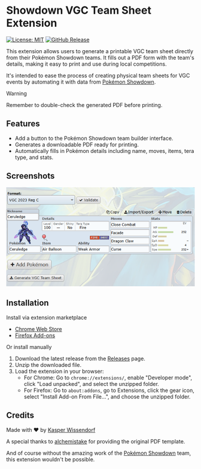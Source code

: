 # Showdown VGC Team Sheet Extension

[![License: MIT](https://img.shields.io/badge/License-MIT-yellow.svg)](https://opensource.org/licenses/MIT)
[![GitHub Release](https://img.shields.io/github/v/release/kasp470f/ShowdownVGCTeamSheet)](https://github.com/kasp470f/ShowdownVGCTeamSheet/releases)

This extension allows users to generate a printable VGC team sheet directly from their Pokémon Showdown teams. It fills out a PDF form with the team's details, making it easy to print and use during local competitions.

It's intended to ease the process of creating physical team sheets for VGC events by automating it with data from [Pokémon Showdown](https://pokemonshowdown.com).

> [!WARNING]
> Remember to double-check the generated PDF before printing.

## Features

- Add a button to the Pokémon Showdown team builder interface.
- Generates a downloadable PDF ready for printing.
- Automatically fills in Pokémon details including name, moves, items, tera type, and stats.

## Screenshots

![Screenshot of the extension in action](./.github/images/screenshot_01.png)

## Installation

Install via extension marketplace

- [Chrome Web Store](https://chromewebstore.google.com/detail/hhmgmifkiefbakippglilgcfnndlkbab?utm_source=item-share-cb)
- [Firefox Add-ons](https://addons.mozilla.org/en-GB/firefox/addon/showdown-vgc-team-sheet)

Or install manually

1. Download the latest release from the [Releases](https://github.com/kasp470f/ShowdownVGCTeamSheet/releases) page.
2. Unzip the downloaded file.
3. Load the extension in your browser:
    - For Chrome: Go to `chrome://extensions/`, enable "Developer mode", click "Load unpacked", and select the unzipped folder.
    - For Firefox: Go to `about:addons`, go to Extensions, click the gear icon, select "Install Add-on From File...", and choose the unzipped folder.

## Credits

Made with ❤️ by [Kasper Wissendorf](https://github.com/kasp470f)

A special thanks to [alchemistake](https://github.com/alchemistake) for providing the original PDF template.

And of course without the amazing work of the [Pokémon Showdown](https://pokemonshowdown.com) team, this extension wouldn't be possible.
